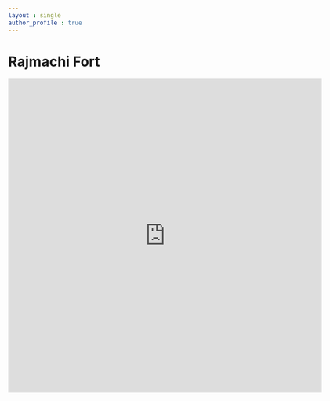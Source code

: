 ```yaml
---
layout : single
author_profile : true
---  
```


# Rajmachi Fort  


<iframe title="vimeo-player" src="https://player.vimeo.com/video/697718039?h=d8abb0b583" width="640" height="640" frameborder="0" allowfullscreen></iframe>
